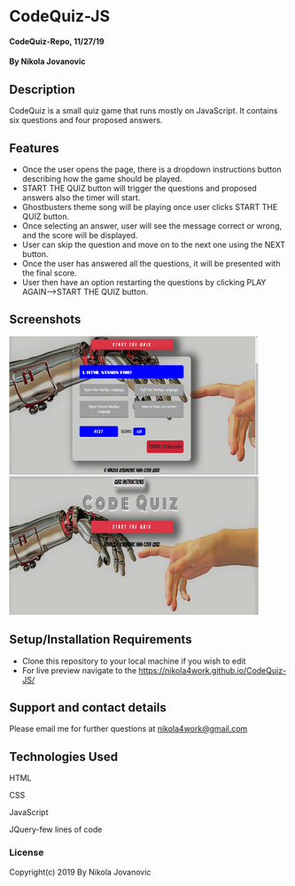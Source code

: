 # CodeQuiz-JS


#### CodeQuiz-Repo, 11/27/19

#### By Nikola Jovanovic

## Description
CodeQuiz is a small quiz game that runs mostly on JavaScript. It contains six questions and four proposed answers. 



## Features

* Once the user opens the page, there is a dropdown instructions button describing how the game should be played.
* START THE QUIZ button will trigger the questions and proposed answers also the timer will start.
* Ghostbusters theme song will be playing once user clicks START THE QUIZ button.
* Once selecting an answer, user will see the message correct or wrong, and the score will be displayed.
* User can skip the question and move on to the next one using the NEXT button.
* Once the user has answered all the questions, it will be presented with the final score.
* User then have an option restarting the questions by clicking PLAY AGAIN-->START THE QUIZ button.


## Screenshots


<img src="https://github.com/nikola4work/CodeQuiz-JS/blob/master/assets/images/readme%20img%201.png" height="250" width="450">

<img src="https://github.com/nikola4work/CodeQuiz-JS/blob/master/assets/images/readme%20img%202.png" height="250" width="450">


## Setup/Installation Requirements

* Clone this repository to your local machine if you wish to edit
* For live preview navigate to the https://nikola4work.github.io/CodeQuiz-JS/ 




## Support and contact details

Please email me for further questions at nikola4work@gmail.com

## Technologies Used

HTML

CSS

JavaScript 

JQuery-few lines of code


### License

Copyright(c) 2019 By Nikola Jovanovic







